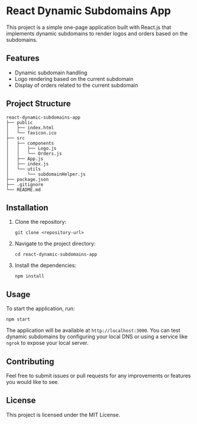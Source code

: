 # React Dynamic Subdomains App

This project is a simple one-page application built with React.js that implements dynamic subdomains to render logos and orders based on the subdomains.

## Features

- Dynamic subdomain handling
- Logo rendering based on the current subdomain
- Display of orders related to the current subdomain

## Project Structure

```
react-dynamic-subdomains-app
├── public
│   ├── index.html
│   └── favicon.ico
├── src
│   ├── components
│   │   ├── Logo.js
│   │   └── Orders.js
│   ├── App.js
│   ├── index.js
│   └── utils
│       └── subdomainHelper.js
├── package.json
├── .gitignore
└── README.md
```

## Installation

1. Clone the repository:
   ```
   git clone <repository-url>
   ```

2. Navigate to the project directory:
   ```
   cd react-dynamic-subdomains-app
   ```

3. Install the dependencies:
   ```
   npm install
   ```

## Usage

To start the application, run:
```
npm start
```

The application will be available at `http://localhost:3000`. You can test dynamic subdomains by configuring your local DNS or using a service like `ngrok` to expose your local server.

## Contributing

Feel free to submit issues or pull requests for any improvements or features you would like to see.

## License

This project is licensed under the MIT License.